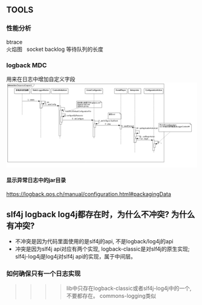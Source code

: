 ## TOOLS
### 性能分析  
  btrace    
  火焰图  
  socket backlog 等待队列的长度  
  
  
  
### logback MDC  
用来在日志中增加自定义字段  
![xml解析过程](https://github.com/yszzu1/work_fly_log/blob/master/images/logback%20xml%E9%85%8D%E7%BD%AE%E8%A7%A3%E6%9E%90%E8%BF%87%E7%A8%8B.png)

#### 显示异常日志中的jar目录
https://logback.qos.ch/manual/configuration.html#packagingData



## slf4j logback log4j都存在时，为什么不冲突? 为什么有冲突?

* 不冲突是因为代码里面使用的是slf4j的api, 不是logback/log4j的api  
* 冲突是因为slf4j api对应有两个实现, logback-classic是对slf4j的原生实现;   slf4j-log4j是log4j对slf4j api的实现，属于中间层。  
### 如何确保只有一个日志实现 
>>>> lib中只存在logback-classic或者slf4j-log4j中的一个, 不要都存在。  commons-logging类似
